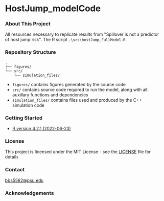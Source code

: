 # HostJump_modelCode

### About This Project
All resources necessary to replicate results from "Spillover is not a predictor of host jump risk". The R script `.\src\hostJump_FullModel.R` 

### Repository Structure
```
.
├── figures/
└── src/
    └── simulation_files/
```
- `figures/` contains figures generated by the source code
- `src/` contains source code required to run the model, along with all auxillary functions and dependencies
- `simulation_files/` contains files used and produced by the C++ simulation code


### Getting Started
- [R version 4.2.1 (2022-06-23)](https://cran.r-project.org/bin/macosx/)

### License
This project is licensed under the MIT License - see the [LICENSE](LICENSE) file for details

### Contact

bbs5582@psu.edu

### Acknowledgements

